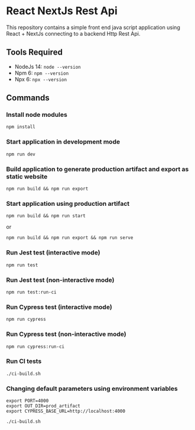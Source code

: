 # React NextJs Rest Api

This repository contains a simple front end java script application using React + NextJs connecting to a backend Http Rest Api.

## Tools Required
* NodeJs 14: `node --version`
* Npm 6: `npm --version`
* Npx 6: `npx --version`

## Commands

### Install node modules

    npm install

### Start application in development mode

    npm run dev

### Build application to generate production artifact and export as static website

    npm run build && npm run export

### Start application using production artifact

    npm run build && npm run start

or

    npm run build && npm run export && npm run serve

### Run Jest test (interactive mode)

    npm run test

### Run Jest test (non-interactive mode)

    npm run test:run-ci

### Run Cypress test (interactive mode)

    npm run cypress

### Run Cypress test (non-interactive mode)

    npm run cypress:run-ci

### Run CI tests

    ./ci-build.sh

### Changing default parameters using environment variables

    export PORT=4000
    export OUT_DIR=prod_artifact
    export CYPRESS_BASE_URL=http://localhost:4000

    ./ci-build.sh
